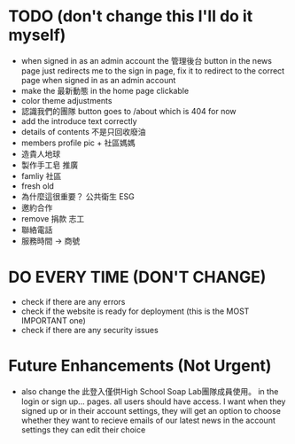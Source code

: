 # TODO (don't change this  I'll do it myself)
- when signed in as an admin account the 管理後台 button in the news page just redirects me to the sign in page, fix it to redirect to the correct page when signed in as an admin account
- make the 最新動態 in the home page clickable
- color theme adjustments
- 認識我們的團隊 button goes to /about which is 404 for now
- add the introduce text correctly
- details of contents 不是只回收廢油
- members profile pic + 社區媽媽
- 造貴人地球
- 製作手工皂 推廣
- famliy 社區
- fresh old
- 為什麼這很重要？ 公共衛生 ESG
- 邀約合作
- remove 捐款 志工
- 聯絡電話 
- 服務時間 -> 商號


# DO EVERY TIME (DON'T CHANGE)
- check if there are any errors 
- check if the website is ready for deployment (this is the MOST IMPORTANT one)
- check if there are any security issues    

# Future Enhancements (Not Urgent)
- also change the  此登入僅供High School Soap Lab團隊成員使用。 in the login or sign up... pages. all users should have access. I want when they signed up or in their account settings, they will get an option to choose whether they want to recieve emails of our latest news in the account settings they can edit their choice